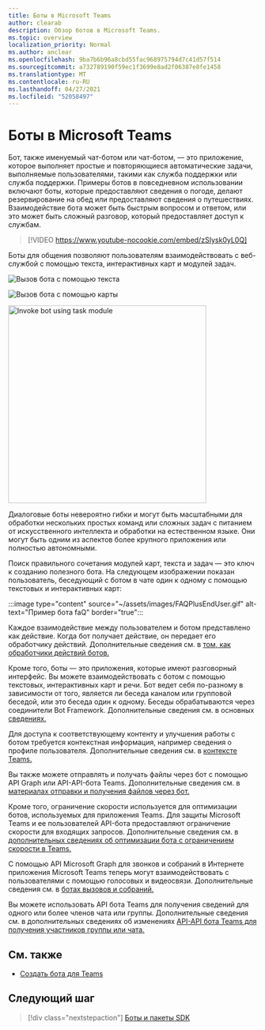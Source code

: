 ```yaml
---
title: Боты в Microsoft Teams
author: clearab
description: Обзор ботов в Microsoft Teams.
ms.topic: overview
localization_priority: Normal
ms.author: anclear
ms.openlocfilehash: 9ba7b6b96a8cbd55fac968975794d7c41d57f514
ms.sourcegitcommit: a732789190f59ec1f3699e8ad2f06387e8fe1458
ms.translationtype: MT
ms.contentlocale: ru-RU
ms.lasthandoff: 04/27/2021
ms.locfileid: "52058497"
---
```

# <a name="bots-in-microsoft-teams"></a>Боты в Microsoft Teams

Бот, также именуемый чат-ботом или чат-ботом, — это приложение, которое выполняет простые и повторяющиеся автоматические задачи, выполняемые пользователями, такими как служба поддержки или служба поддержки. Примеры ботов в повседневном использовании включают боты, которые предоставляют сведения о погоде, делают резервирование на обед или предоставляют сведения о путешествиях. Взаимодействие бота может быть быстрым вопросом и ответом, или это может быть сложный разговор, который предоставляет доступ к службам.

> [!VIDEO https://www.youtube-nocookie.com/embed/zSIysk0yL0Q]

Боты для общения позволяют пользователям взаимодействовать с веб-службой с помощью текста, интерактивных карт и модулей задач.

![Вызов бота с помощью текста](~/assets/images/invokebotwithtext.png)

![Вызов бота с помощью карты](~/assets/images/invokebotwithcard.png)

<img src="~/assets/images/task-module-example.png" alt="Invoke bot using task module" width="400"/>

Диалоговые боты невероятно гибки и могут быть масштабными для обработки нескольких простых команд или сложных задач с питанием от искусственного интеллекта и обработки на естественном языке. Они могут быть одним из аспектов более крупного приложения или полностью автономными.

Поиск правильного сочетания модулей карт, текста и задач — это ключ к созданию полезного бота. На следующем изображении показан пользователь, беседующий с ботом в чате один к одному с помощью текстовых и интерактивных карт:

:::image type="content" source="~/assets/images/FAQPlusEndUser.gif" alt-text="Пример бота faQ" border="true":::

Каждое взаимодействие между пользователем и ботом представлено как действие. Когда бот получает действие, он передает его обработчику действий. Дополнительные сведения см. в [том, как обработчики действий ботов.](~/bots/bot-basics.md) 

Кроме того, боты — это приложения, которые имеют разговорный интерфейс. Вы можете взаимодействовать с ботом с помощью текстовых, интерактивных карт и речи. Бот ведет себя по-разному в зависимости от того, является ли беседа каналом или групповой беседой, или это беседа один к одному. Беседы обрабатываются через соединители Bot Framework. Дополнительные сведения см. в основных [сведениях.](~/bots/how-to/conversations/conversation-basics.md)

Для доступа к соответствующему контенту и улучшения работы с ботом требуется контекстная информация, например сведения о профиле пользователя. Дополнительные сведения см. в [контексте Teams.](~/bots/how-to/get-teams-context.md) 

Вы также можете отправлять и получать файлы через бот с помощью API Graph или API-API-бота Teams. Дополнительные сведения см. в [материалах отправки и получения файлов через бот.](~/bots/how-to/bots-filesv4.md)

Кроме того, ограничение скорости используется для оптимизации ботов, используемых для приложения Teams. Для защиты Microsoft Teams и ее пользователей API-бота предоставляют ограничение скорости для входящих запросов. Дополнительные сведения см. в [дополнительных сведениях об оптимизации бота с ограничением скорости в Teams.](~/bots/how-to/rate-limit.md)

С помощью API Microsoft Graph для звонков и собраний в Интернете приложения Microsoft Teams теперь могут взаимодействовать с пользователями с помощью голосовых и видеосвязи. Дополнительные сведения см. в [ботах вызовов и собраний.](~/bots/calls-and-meetings/calls-meetings-bots-overview.md) 

Вы можете использовать API бота Teams для получения сведений для одного или более членов чата или группы. Дополнительные сведения см. в дополнительных сведениях об изменениях [API-API бота Teams для получения участников группы или чата.](~/resources/team-chat-member-api-changes.md)

## <a name="see-also"></a>См. также

- [Создать бота для Teams](~/bots/how-to/create-a-bot-for-teams.md)

## <a name="next-step"></a>Следующий шаг

> [!div class="nextstepaction"]
> [Боты и пакеты SDK](~/bots/bot-features.md)
